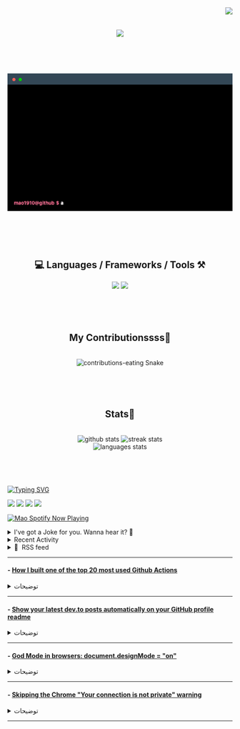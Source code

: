 <!-- VISITOR BADGE -->
<!-- https://github.com/hehuapei/visitor-badge -->

<img align="right" src="https://visitor-badge.laobi.icu/badge?page_id=mao1910.mao1910&left_color=%2379DAF9&right_color=%23FE6E96" />


<!-- TYPING SVG -->
<!-- https://github.com/DenverCoder1/readme-typing-svg -->

<h1 align="center">
    <img src="https://readme-typing-svg.herokuapp.com/?font=Righteous&size=35&center=true&vCenter=true&width=500&height=70&color=FE6E96&font=poppins&duration=5000&lines=Hi+There!+👋;+I'm+Mao!;" />
</h1>

<br/>

<!-- CODE/TERMINAL ABOUT ME -->
<h1 align="center">
<img src="./assets/terminal-5.gif" alt="Terminal" />
</h1>

<br/><br/><br/>


<!-- TECHNOLOGIES LOGOS -->
<!-- https://github.com/tandpfun/skill-icons -->

<h2 align="center">💻 Languages / Frameworks / Tools ⚒️</h2>
<div align="center">
    <img src="https://skillicons.dev/icons?i=javascript,typescript,angular,react,html,css,scss,bootstrap,cs,java,spring" />
    <img src="https://skillicons.dev/icons?i=flutter,firebase,supabase,mysql,git,github,gitlab,vscode,idea,maven,figma" />
</div>

<br/><br/><br/>


<!-- CONTRIBUTIONS SNAKE GAME -->
<!-- https://github.com/Platane/snk -->

<div align="center">
  <h2> My Contributionssss🐍 </h2>
  <br>
  <img alt="contributions-eating Snake" src="https://raw.githubusercontent.com/mao1910/mao1910/output/github-contribution-grid-snake.svg" />

  <!-- Four lines below suggested by Planate for Dark mode-->
  <picture>
  <source media="(prefers-color-scheme: dark)" srcset="github-snake-dark.svg" />
  <source media="(prefers-color-scheme: light)" srcset="github-snake.svg" />
  </picture>
  
  <br/><br/><br/>
</div>


<!-- GITHUB STATS -->
<!-- https://github.com/DenverCoder1/github-readme-streak-stats -->
<!-- https://github.com/anuraghazra/github-readme-stats -->

<!-- https://github-readme-stats-mao1910.vercel.app/ My own Vercel deployment-->

<h2 align="center"> Stats📝 </h2>
  <br>
<div align=center>
  <img width=429 src="https://github-readme-stats-mao1910.vercel.app/api?username=mao1910&count_private=true&show_icons=true&theme=dracula&rank_icon=github&hide=contribs&border_radius=10&border_color=79DAF9" alt="github stats"/>
  <img width=396 src="https://streak-stats.demolab.com/?user=mao1910&count_private=true&theme=dracula&currStreakNum=79DAF9&currStreakLabel=FE6E96&border_radius=10&border=79DAF9" alt="streak stats"/>
  <br/>
  <img src="https://github-readme-stats-mao1910.vercel.app/api/top-langs/?username=mao1910&layout=compact&theme=dracula&border_radius=10&size_weight=0.5&count_weight=0.5&border_color=79DAF9" alt="languages stats" />
</div>

<br/><br/><br/>


<!-- FOOTER -->
<!-- https://github.com/DenverCoder1/readme-typing-svg -->
<!-- https://readme-typing-svg.demolab.com/demo/ -->

<a href="https://git.io/typing-svg"><img src="https://readme-typing-svg.demolab.com?font=Poppins&pause=1000&color=FE6E96&width=535&lines=Thanks+for+dropping+by!;Feel+free+to+check+any+of+the+Socials+below+%F0%9F%91%87;Or+the+Joke+Of+The+Day+if+you're+down+for+a+giggle+%F0%9F%98%9D;Hope+to+see+you+again+%F0%9F%91%8A;Uh%3F+You're+still+here%3F;Well...+I'm+running+out+of+things+to+say...;Tell+you+what%2C+due+to+your+effort+and+perseverance%2C;I+shall+present+you+with+a+short+poem%3A;%22To+code%2C+or+not+to+code%2C+that+is+the+question%3A;Whether+'tis+nobler+in+the+IDE+to+debug;The+errors+and+issues+of+outrageous+software%2C;Or+to+take+up+the+keyboard+against+a+sea+of+bugs;And+by+coding%2C+end+them.%22;by+William+Shakespeare%2C+probably.+;Pretty+sure+that's+Hamlet's.;Alrighty%2C+this+has+been+fun.;But+I'll+restart+the+loop+now...+see+ya+soon!" alt="Typing SVG" /></a>


<!--  SOCIAL NETWORS -->
<!-- https://github.com/alexandresanlim/Badges4-README.md-Profile -->

  <div> 
    <a href="https://www.linkedin.com/" target="_blank"><img src="https://img.shields.io/badge/-LinkedIn-%230077B5?style=for-the-badge&logo=linkedin&logoColor=white" target="_blank"></a> <!-- ADD LINKEDIN PROFILE -->
    <a href = "https://www.google.com"><img src="https://img.shields.io/badge/Portfolio-4285F4?style=for-the-badge&logo=Google-chrome&logoColor=white" target="_blank"></a> <!-- ADD PORTFOLIO WEBSITE -->
    <a href="https://discord.gg" target="_blank"><img src="https://img.shields.io/badge/Discord-7289DA?style=for-the-badge&logo=discord&logoColor=white" target="_blank"></a> <!-- ADD DISCORD -->
    <a href = "mao1910dev@gmail.com"><img src="https://img.shields.io/badge/Gmail-D14836?style=for-the-badge&logo=gmail&logoColor=white" target="_blank"></a>
  </div>


<!-- SPOTIFY PLAYING-->
<!-- https://github.com/novatorem/novatorem -->

<!-- https://spotify-now-playing-novatorem-git-main-mao1910.vercel.app/ My own Vercel deployment-->

[<img width=438px src="https://spotify-now-playing-git-main-mao1910.vercel.app//api/spotify/?border_color=FE6E96" alt="Mao Spotify Now Playing" />](https://open.spotify.com/user/31542et242zglhf42ydrtqgvuvde)


<!-- JOKE OF THE DAY -->
<details>
<summary>I've got a Joke for you. Wanna hear it? 🙈</summary>

<br/>

 <tr>
 <td style="padding-top:4px"><img src = "https://readme-jokes-git-master-mao1910.vercel.app/api?&theme=dracula"></td>
 </tr>

</details>


<!-- ACTIVITY -->
<!-- https://github.com/jamesgeorge007/github-activity-readme -->
<!-- This SECTION is currently not working -->
<details>
<summary>Recent Activity</summary>

<br/>
<!-- START_SECTION:activity -->
<!--END_SECTION:activity-->

</details>


<!-- RSS FEED -->
<!-- https://github.com/gautamkrishnar/blog-post-workflow -->
<details>
<summary>📕 &nbsp;RSS feed</summary>

<br/>
<table>
<tr><th>
<!-- BLOG-POST-LIST:START -->
 #### - [How to prevent GitHub from suspending your cronjob based triggers](https://dev.to/gautamkrishnar/how-to-prevent-github-from-suspending-your-cronjob-based-triggers-knf) 
 <details><summary>توضیحات</summary> <p>I created a GitHub action to prevent GitHub from suspending your cronjob based action triggers due to repository inactivity.</p>
</th></tr>


<div class="ltag-github-readme-tag">
  <div class="readme-overview">
    <h2>
      <img src="https://res.cloudinary.com/practicaldev/image/fetch/s--i3JOwpme--/c_limit%2Cf_auto%2Cfl_progressive%2Cq_auto%2Cw_880/https://dev.to/assets/github-logo-ba8488d21cd8ee1fee097b8410db9deaa41d0ca30b004c0c63de0a479114156f.svg" alt="GitHub logo">
      <a href="https://github.com/gautamkrishnar">
        gautamkrishnar
      </a> / <a href="https://github.com/gautamkrishnar/keepalive-workflow">
        keepalive-workflow
      </a>
    </h2>
    <h3>
      GitHub action to prevent GitHub from suspending your cronjob based triggers due to repository inactivity 
    </h3>
  </div>
  <div class="ltag-github-body">
    
<div id="readme" class="md">
<h1>
Keepalive Workflow <a href="https://badge.fury.io/js/keepalive-workflow" rel="nofollow"><img src="https://camo.githubusercontent.com/b71fbd11224165aeb465b106192fb67879afd7f45cc5a6f41a93b40b0a3a0748/68747470733a2f2f62616467652e667572792e696f2f6a732f6b656570616c6976652d776f726b666c6f772e737667" alt="npm version"></a>
</h1>
<p>GitHub action to prevent GitHub from suspending your cronjob based triggers due to repository inactivity</p>
<h3>
Why</h3>
<p>GitHub will suspend the scheduled trigger for GitHub action workflows if there is no commit in the repository for the past 60 days. The cron based triggers won't run unless a new commit is made. It shows the message "This scheduled workflow is disabled because there hasn't been activity in this repository for at least 60 days" under the cronjob triggered action.</p>
<p><a rel="noopener noreferrer" href="https://user-images.githubusercontent.com/8397274/105174930-4303e100-5b49-11eb-90ed-95a55697582f.png"><img src="https://res.cloudinary.com/practicaldev/image/fetch/s--uHgBz7TA--/c_limit%2Cf_auto%2Cfl_progressive%2Cq_auto%2Cw_880/https://user-images.githubusercontent.com/8397274/105174930-4303e100-5b49-11eb-90ed-95a55697582f.png" alt="preview"></a></p>
<h3>
What</h3>
<p>This workflow will automatically create a dummy commit in your repo if the last commit in your repo is 50 days (default) ago
This will keep the cronjob trigger active so that it will run indefinitely without getting suspended by GitHub for inactivity.</p>
<h2>
How to use</h2>
<p>There are two ways you can consume this library in your GitHub actions</p>
<h3>
Via GitHub Actions (For GitHub Actions users)</h3>
<p>You can just…</p>
</div>
  </div>
  <div class="gh-btn-container"><a class="gh-btn" href="https://github.com/gautamkrishnar/keepalive-workflow">View on GitHub</a></div>
</div>


<h3>
  
  
  Why
</h3>

<p>GitHub will suspend the scheduled trigger for GitHub action workflows if there is no commit in the repository for the past 60 days. The cron based triggers won't run unless a new commit is made. It shows the message "This scheduled workflow is disabled because there hasn't been activity in this repository for at least 60 days" under the cronjob triggered action.</p>

<p><a href="https://res.cloudinary.com/practicaldev/image/fetch/s--uHgBz7TA--/c_limit%2Cf_auto%2Cfl_progressive%2Cq_auto%2Cw_880/https://user-images.githubusercontent.com/8397274/105174930-4303e100-5b49-11eb-90ed-95a55697582f.png" class="article-body-image-wrapper"><img src="https://res.cloudinary.com/practicaldev/image/fetch/s--uHgBz7TA--/c_limit%2Cf_auto%2Cfl_progressive%2Cq_auto%2Cw_880/https://user-images.githubusercontent.com/8397274/105174930-4303e100-5b49-11eb-90ed-95a55697582f.png" alt="preview"></a></p>

<h3>
  
  
  What
</h3>

<p>This workflow will automatically create a dummy commit in your repo if the last commit in your repo is 50 days (default) ago.<br>
This will keep the cronjob trigger active so that it will run indefinitely without getting suspended by GitHub for inactivity.</p>
<h2>
  
  
  How to use
</h2>

<p>There are two ways you can consume this library in your GitHub actions</p>
<h3>
  
  
  Via GitHub Actions (For GitHub Actions users)
</h3>

<p>You can just include the library as a step after one of your favorite GitHub actions. Your workflow file should have the checkout action defined in one of your steps since this library needs git CLI to work.<br>
</p>

<div class="highlight js-code-highlight">
<pre class="highlight yaml"><code><span class="na">name</span><span class="pi">:</span> <span class="s">Github Action with a cronjob trigger</span>
<span class="na">on</span><span class="pi">:</span>
  <span class="na">schedule</span><span class="pi">:</span>
    <span class="pi">-</span> <span class="na">cron</span><span class="pi">:</span> <span class="s2">"</span><span class="s">0</span><span class="nv"> </span><span class="s">0</span><span class="nv"> </span><span class="s">*</span><span class="nv"> </span><span class="s">*</span><span class="nv"> </span><span class="s">*"</span>

<span class="na">jobs</span><span class="pi">:</span>
  <span class="na">cronjob-based-github-action</span><span class="pi">:</span>
    <span class="na">name</span><span class="pi">:</span> <span class="s">Cronjob based github action</span>
    <span class="na">runs-on</span><span class="pi">:</span> <span class="s">ubuntu-latest</span>
    <span class="na">steps</span><span class="pi">:</span>
      <span class="pi">-</span> <span class="na">uses</span><span class="pi">:</span> <span class="s">actions/checkout@v2</span>
      <span class="pi">-</span> <span class="c1"># step1</span>
      <span class="pi">-</span> <span class="c1"># step 2</span>
      <span class="pi">-</span> <span class="c1"># step n, use it as the last step</span>
      <span class="pi">-</span> <span class="na">uses</span><span class="pi">:</span> <span class="s">gautamkrishnar/keepalive-workflow@master</span> <span class="c1"># using the workflow with default settings</span>
</code></pre>

</div>



<p>Let's take an example of <a href="https://github.com/athul/waka-readme">Waka Readme</a></p>
<div class="highlight js-code-highlight">
<pre class="highlight yaml"><code><span class="na">name</span><span class="pi">:</span> <span class="s">My awesome readme</span>
<span class="na">on</span><span class="pi">:</span>
  <span class="na">workflow_dispatch</span><span class="pi">:</span>
  <span class="na">schedule</span><span class="pi">:</span>
    <span class="c1"># Runs at 12 am UTC</span>
    <span class="pi">-</span> <span class="na">cron</span><span class="pi">:</span> <span class="s2">"</span><span class="s">0</span><span class="nv"> </span><span class="s">0</span><span class="nv"> </span><span class="s">*</span><span class="nv"> </span><span class="s">*</span><span class="nv"> </span><span class="s">*"</span>

<span class="na">jobs</span><span class="pi">:</span>
  <span class="na">update-readme</span><span class="pi">:</span>
    <span class="na">name</span><span class="pi">:</span> <span class="s">Update this repo's README</span>
    <span class="na">runs-on</span><span class="pi">:</span> <span class="s">ubuntu-latest</span>
    <span class="na">steps</span><span class="pi">:</span>
      <span class="pi">-</span> <span class="na">uses</span><span class="pi">:</span> <span class="s">actions/checkout@v2</span>
      <span class="pi">-</span> <span class="na">uses</span><span class="pi">:</span> <span class="s">athul/waka-readme@master</span>
        <span class="na">with</span><span class="pi">:</span>
          <span class="na">WAKATIME_API_KEY</span><span class="pi">:</span> <span class="s">${{ secrets.WAKATIME_API_KEY }}</span>
      <span class="pi">-</span> <span class="na">uses</span><span class="pi">:</span> <span class="s">gautamkrishnar/keepalive-workflow@master</span> <span class="c1"># using the workflow with default settings</span>
</code></pre>

</div>
<h3>
  
  
  Via JavaScript library (For GitHub Actions developers)
</h3>

<p>For developers making awesome GitHub actions, you can consume the library in your javascript-based GitHub action by installing it from <a href="https://www.npmjs.com/package/keepalive-workflow">NPM</a>. Make sure that your GitHub action uses checkout action since this library needs it as a dependency.<br>
You can also ask your users to include it as an additional step as mentioned in the first part.</p>
<h4>
  
  
  Install the package
</h4>

<p>Install via NPM:<br>
</p>

<div class="highlight js-code-highlight">
<pre class="highlight shell"><code>npm i keepalive-workflow
</code></pre>

</div>



<p>Install via Yarn:<br>
</p>

<div class="highlight js-code-highlight">
<pre class="highlight shell"><code>yarn add keepalive-workflow
</code></pre>

</div>



<h4>
  
  
  Use it in your own GitHub action source code
</h4>



<div class="highlight js-code-highlight">
<pre class="highlight javascript"><code><span class="kd">const</span> <span class="nx">core</span> <span class="o">=</span> <span class="nx">require</span><span class="p">(</span><span class="dl">'</span><span class="s1">@actions/core</span><span class="dl">'</span><span class="p">);</span>
<span class="kd">const</span> <span class="p">{</span> <span class="nx">KeepAliveWorkflow</span> <span class="p">}</span> <span class="o">=</span> <span class="nx">require</span><span class="p">(</span><span class="dl">'</span><span class="s1">keepalive-workflow</span><span class="dl">'</span><span class="p">);</span>

<span class="c1">// Using the lib</span>
<span class="nx">KeepAliveWorkflow</span><span class="p">(</span><span class="nx">githubToken</span><span class="p">,</span> <span class="nx">committerUsername</span><span class="p">,</span> <span class="nx">committerEmail</span><span class="p">,</span> <span class="nx">commitMessage</span><span class="p">,</span> <span class="nx">timeElapsed</span><span class="p">)</span>
  <span class="p">.</span><span class="nx">then</span><span class="p">((</span><span class="nx">message</span><span class="p">)</span> <span class="o">=&gt;</span> <span class="p">{</span>
    <span class="nx">core</span><span class="p">.</span><span class="nx">info</span><span class="p">(</span><span class="nx">message</span><span class="p">);</span>
    <span class="nx">process</span><span class="p">.</span><span class="nx">exit</span><span class="p">(</span><span class="mi">0</span><span class="p">);</span>
  <span class="p">})</span>
  <span class="p">.</span><span class="k">catch</span><span class="p">((</span><span class="nx">error</span><span class="p">)</span> <span class="o">=&gt;</span> <span class="p">{</span>
    <span class="nx">core</span><span class="p">.</span><span class="nx">error</span><span class="p">(</span><span class="nx">error</span><span class="p">);</span>
    <span class="nx">process</span><span class="p">.</span><span class="nx">exit</span><span class="p">(</span><span class="mi">1</span><span class="p">);</span>
  <span class="p">});</span>
</code></pre>

</div>



<h2>
  
  
  Options
</h2>

<h3>
  
  
  For GitHub Action
</h3>

<p>If you use the workflow as mentioned via GitHub actions following are the options available to you to customize its behavior.</p>

<div class="table-wrapper-paragraph"><table>
<thead>
<tr>
<th>Option</th>
<th>Default Value</th>
<th>Description</th>
<th>Required</th>
</tr>
</thead>
<tbody>
<tr>
<td><code>gh_token</code></td>
<td>your default GitHub token with repo scope</td>
<td>GitHub access token with Repo scope</td>
<td>No</td>
</tr>
<tr>
<td><code>commit_message</code></td>
<td><code>Automated commit by Keepalive Workflow to keep the repository active</code></td>
<td>Commit message used while committing to the repo</td>
<td>No</td>
</tr>
<tr>
<td><code>committer_username</code></td>
<td><code>gkr-bot</code></td>
<td>Username used while committing to the repo</td>
<td>No</td>
</tr>
<tr>
<td><code>committer_username</code></td>
<td><code>gkr@tuta.io</code></td>
<td>Email id used while committing to the repo</td>
<td>No</td>
</tr>
<tr>
<td><code>time_elapsed</code></td>
<td><code>50</code></td>
<td>Time elapsed from the previous commit to trigger a new automated commit (in days)</td>
<td>No</td>
</tr>
</tbody>
</table></div>

<h3>
  
  
  For Javascript Library
</h3>

<p>If you are using the JS Library version of the project, please consult the function's DocString in <a href="https://github.com/gautamkrishnar/keepalive-workflow/blob/master/library.js">library.js</a> to see the list of available parameters.</p>

<h2>
  
  
  Liked it?
</h2>

<p>Hope you liked this project, don't forget to give it a <a href="https://github.com/gautamkrishnar/keepalive-workflow">star</a> ⭐.</p>

 </details> 
 <hr /> 

 #### - [How I built one of the top 20 most used Github Actions](https://www.gautamkrishnar.com/how-i-built-one-of-the-top-20-most-used-github-actions/) 
 <details><summary>توضیحات</summary> <p>The post <a rel="nofollow" href="https://www.gautamkrishnar.com/how-i-built-one-of-the-top-20-most-used-github-actions/">How I built one of the top 20 most used Github Actions</a> appeared first on <a rel="nofollow" href="https://www.gautamkrishnar.com">Gautam Krishna R</a>.</p>
 </details> 
 <hr /> 

 #### - [Show your latest dev.to posts automatically on your GitHub profile readme](https://dev.to/gautamkrishnar/show-your-latest-dev-to-posts-automatically-in-your-github-profile-readme-3nk8) 
 <details><summary>توضیحات</summary> <p>I just created a GitHub Action that lets you add links to your latest blog posts from Dev.to and other sources to your Github Profile readme automatically. </p>

<p>Check it out if you want a readme like this:<br>
<a href="https://res.cloudinary.com/practicaldev/image/fetch/s--dsiYDLIL--/c_limit%2Cf_auto%2Cfl_progressive%2Cq_auto%2Cw_880/https://dev-to-uploads.s3.amazonaws.com/i/bcxkje1qtjkz7fqiirvs.png" class="article-body-image-wrapper"><img src="https://res.cloudinary.com/practicaldev/image/fetch/s--dsiYDLIL--/c_limit%2Cf_auto%2Cfl_progressive%2Cq_auto%2Cw_880/https://dev-to-uploads.s3.amazonaws.com/i/bcxkje1qtjkz7fqiirvs.png" alt="Preview" width="880" height="470"></a></p>

<p>Project on GitHub: <a href="https://github.com/gautamkrishnar/blog-post-workflow">https://github.com/gautamkrishnar/blog-post-workflow</a><br>
Example readme: <a href="https://github.com/gautamkrishnar">https://github.com/gautamkrishnar</a></p>
<h4>
  
  
  Demo video
</h4>

<p><iframe width="710" height="399" src="https://www.youtube.com/embed/ECuqb5Tv9qI">
</iframe>
</p>

<h3>
  
  
  How to use
</h3>

<ul>
<li>Star <a href="https://github.com/gautamkrishnar/blog-post-workflow">this</a> repo 😉 </li>
<li>Go to your repository</li>
<li>Add the following section to your <strong>README.md</strong> file, you can give whatever title you want. Just make sure that you use <code>&lt;!-- BLOG-POST-LIST:START --&gt;&lt;!-- BLOG-POST-LIST:END --&gt;</code> in your readme. The workflow will replace this comment with the actual blog post list:
</li>
</ul>

<div class="highlight js-code-highlight">
<pre class="highlight markdown"><code><span class="gh"># Blog posts</span>
<span class="c">&lt;!-- BLOG-POST-LIST:START --&gt;</span>
<span class="c">&lt;!-- BLOG-POST-LIST:END --&gt;</span>
</code></pre>

</div>



<ul>
<li>Create a folder named <code>.github</code> and create a <code>workflows</code> folder inside it if it doesn't exist.</li>
<li>Create a new file named <code>blog-post-workflow.yml</code> with the following contents inside the workflows folder:
</li>
</ul>

<div class="highlight js-code-highlight">
<pre class="highlight yaml"><code><span class="na">name</span><span class="pi">:</span> <span class="s">Latest blog post workflow</span>
<span class="na">on</span><span class="pi">:</span>
  <span class="na">schedule</span><span class="pi">:</span> <span class="c1"># Run workflow automatically</span>
    <span class="pi">-</span> <span class="na">cron</span><span class="pi">:</span> <span class="s1">'</span><span class="s">0</span><span class="nv"> </span><span class="s">*</span><span class="nv"> </span><span class="s">*</span><span class="nv"> </span><span class="s">*</span><span class="nv"> </span><span class="s">*'</span> <span class="c1"># Runs every hour, on the hour</span>
  <span class="na">workflow_dispatch</span><span class="pi">:</span> <span class="c1"># Run workflow manually (without waiting for the cron to be called), through the Github Actions Workflow page directly</span>
<span class="na">permissions</span><span class="pi">:</span>
  <span class="na">contents</span><span class="pi">:</span> <span class="s">write</span> <span class="c1"># To write the generated contents to the readme</span>

<span class="na">jobs</span><span class="pi">:</span>
  <span class="na">update-readme-with-blog</span><span class="pi">:</span>
    <span class="na">name</span><span class="pi">:</span> <span class="s">Update this repo's README with latest blog posts</span>
    <span class="na">runs-on</span><span class="pi">:</span> <span class="s">ubuntu-latest</span>
    <span class="na">steps</span><span class="pi">:</span>
      <span class="pi">-</span> <span class="na">uses</span><span class="pi">:</span> <span class="s">actions/checkout@v2</span>
      <span class="pi">-</span> <span class="na">uses</span><span class="pi">:</span> <span class="s">gautamkrishnar/blog-post-workflow@master</span>
        <span class="na">with</span><span class="pi">:</span>
          <span class="na">feed_list</span><span class="pi">:</span> <span class="s2">"</span><span class="s">https://dev.to/feed/gautamkrishnar,https://www.gautamkrishnar.com/feed/"</span>
</code></pre>

</div>



<ul>
<li>Replace the above url list with your own rss feed urls. See popular-sources for a list of common RSS feed urls.</li>
<li>Commit and wait for it to run automatically or you can also trigger it manually to see the result instantly. To trigger the workflow manually, please follow the steps in the <a href="https://www.youtube.com/watch?v=ECuqb5Tv9qI&amp;t=272s">video</a>.</li>
</ul>

<h3>
  
  
  Options
</h3>

<p>This workflow has additional options that you can use to customize it for your use case. The following are the list of options available:</p>

<div class="table-wrapper-paragraph"><table>
<thead>
<tr>
<th>Option</th>
<th>Default Value</th>
<th>Description</th>
<th>Required</th>
</tr>
</thead>
<tbody>
<tr>
<td><code>feed_list</code></td>
<td><code>""</code></td>
<td>Comma-separated list of RSS feed urls, eg: <code>https://example1.com,https://example2.com</code>
</td>
<td>Yes</td>
</tr>
<tr>
<td><code>max_post_count</code></td>
<td><code>5</code></td>
<td>Maximum number of posts you want to show on your readme, all feeds combined</td>
<td>No</td>
</tr>
<tr>
<td><code>readme_path</code></td>
<td><code>./README.md</code></td>
<td>Path of the readme file you want to update</td>
<td>No</td>
</tr>
<tr>
<td><code>gh_token</code></td>
<td>your GitHub token with repo scope</td>
<td>Use this to configure the token of the user that commits the workflow result to GitHub</td>
<td>No</td>
</tr>
<tr>
<td><code>comment_tag_name</code></td>
<td><code>BLOG-POST-LIST</code></td>
<td>Allows you to override the default comment tag name (<code>&lt;!-- BLOG-POST-LIST:START --&gt;&lt;!-- BLOG-POST-LIST:END --&gt;</code>), if you want to show multiple instances of the action on the same repo, see advanced usage for more info</td>
<td>No</td>
</tr>
<tr>
<td><code>disable_sort</code></td>
<td><code>false</code></td>
<td>Disables the sorting of the list based on publish date</td>
<td>No</td>
</tr>
<tr>
<td><code>template</code></td>
<td><code>default</code></td>
<td>Allows you to change the structure of the posts list by using different variables. By default this workflow uses markdown list format to render the posts, you can override this behavior using this option. Eg: <code>[$title]($url)</code> will give you a space-separated list of posts.<br><br><strong>Supported variables</strong> <ul>
<li>
<code>$title</code>: Title of the post</li>
<li>
<code>$url</code>: URL of the post</li>
<li>
<code>$description</code>: Description of the post</li>
<li>
<code>
</code>: Inserts a newline</li>
<li>
<code>Jul 21, 2020</code>: Inserts the post date based on the <code>date_format</code> specified</li>
<li>
<code>$randomEmoji</code>: Allow you to use random emojis in the post, pass emojis as the parameter to chose one of it randomly in each post item. Eg: <code>$randomEmoji(💯,🔥,💫,🚀,🌮)</code>. See the <a href="https://github.com/gautamkrishnar/blog-post-workflow/issues/29#issuecomment-699622596">issue comment</a> for more details</li>
<li>
<code>$emojiKey</code>: You can use this argument to show emojis on each of your post item sequentially in the order you specify. Example: <code>$emojiKey(💯,🔥,💫)</code>. See the <a href="https://github.com/gautamkrishnar/blog-post-workflow/issues/29#issuecomment-699622596">issue comment</a> for more details</li>
</ul>
</td>
<td>No</td>
</tr>
<tr>
<td><code>date_format</code></td>
<td><code>UTC:ddd mmm dd yyyy h:MM TT</code></td>
<td>Allows you to change the format of the date or time displayed when using the Jul 21, 2020 in the template option. This uses NPM dateformat library, please read the library <a href="https://www.npmjs.com/package/dateformat#named-formats">documentation</a> for the supported formats</td>
<td>No</td>
</tr>
<tr>
<td><code>user_agent</code></td>
<td><code>rss-parser</code></td>
<td>Allows you to customize the user agent used by the RSS feed crawler</td>
<td>No</td>
</tr>
<tr>
<td><code>accept_header</code></td>
<td><code>application/rss+xml</code></td>
<td>Allows you to customize the accept header of the http requests</td>
<td>No</td>
</tr>
<tr>
<td><code>tag_post_pre_newline</code></td>
<td>
<code>true</code> if you are not using <strong>template</strong> option</td>
<td>Allows you to insert a newline before the closing tag and after the opening tag when using the template option if needed, for better formatting</td>
<td>No</td>
</tr>
<tr>
<td><code>filter_comments</code></td>
<td><code>medium,stackoverflow/Comment by $author/,stackexchange/Comment by $author/</code></td>
<td>Comma separated list of platforms you want to enable the comment filter.<br><br><strong>Available filters</strong><ul>
<li>
<code>medium</code>: Allows you to filter out the Medium comments. Known issue: <a href="https://github.com/gautamkrishnar/blog-post-workflow/issues/37">#37</a>
</li>
<li>
<code>stackoverflow/Comment by $author/</code>: Allows you to filter out the StackOverflow comments. Argument to this filter is optional, it defaults to 'Comment by $author'. If you use any language other than English on StackOverflow, you can use this argument to customize it. See <a href="https://github.com/gautamkrishnar/blog-post-workflow/issues/16">#16</a> for more info.</li>
<li>
<code>stackexchange/Comment by $author/</code>: Allows you to filter out the StackExchange comments. Argument to this filter follows the same format as <code>stackoverflow</code> filter's argument.</li>
</ul>
</td>
<td>No</td>
</tr>
<tr>
<td><code>custom_tags</code></td>
<td><code>""</code></td>
<td>Allows you to use the custom tags from your feed items in your template. Format: <code>variableName/tagName/,variableName/tagName/</code>. Please see the <a href="https://github.com/gautamkrishnar/blog-post-workflow/issues/28#issuecomment-696024087">issue comment</a> for more details</td>
<td>No</td>
</tr>
<tr>
<td><code>title_max_length</code></td>
<td><code>""</code></td>
<td>Allows you to trim the title in the posts list, excess text will be appended with an ellipsis <code>...</code>
</td>
<td>No</td>
</tr>
<tr>
<td><code>description_max_length</code></td>
<td><code>""</code></td>
<td>Allows you to trim the description in the posts list, excess text will be appended with an ellipsis <code>...</code>
</td>
<td>No</td>
</tr>
<tr>
<td><code>item_exec</code></td>
<td><code>""</code></td>
<td>Allows you to execute custom JavaScript code on each post item fetched from the xml to do advanced text manipulation. Please see the <a href="https://github.com/gautamkrishnar/blog-post-workflow/issues/34#issuecomment-706582788">issue comment</a> as an example</td>
<td>No</td>
</tr>
<tr>
<td><code>commit_message</code></td>
<td><code>Updated with the latest blog posts</code></td>
<td>Allows you to customize the commit message</td>
<td>No</td>
</tr>
<tr>
<td><code>committer_username</code></td>
<td><code>blog-post-bot</code></td>
<td>Allows you to customize the committer username</td>
<td>No</td>
</tr>
<tr>
<td><code>committer_email</code></td>
<td><code>blog-post-bot@example.com</code></td>
<td>Allows you to customize the committer email</td>
<td>No</td>
</tr>
<tr>
<td><code>output_only</code></td>
<td><code>false</code></td>
<td>Sets the generated array as <code>results</code> <a href="https://docs.github.com/en/free-pro-team@latest/actions/reference/workflow-syntax-for-github-actions#jobsjob_idoutputs">output variable</a> so that it can be consumed in other actions and parsed via utilities like <a href="https://stedolan.github.io/jq/">jq</a>. This will also prevent committing to readme. See <a href="https://github.com/gautamkrishnar/blog-post-workflow/issues/51#issuecomment-758570235">#51</a> for more details about the output format and how to use it.</td>
<td>No</td>
</tr>
<tr>
<td><code>enable_keepalive</code></td>
<td><code>true</code></td>
<td>Workflow will automatically do a dummy commit to keep the repository active if there is no commit activity for the last 50 days. GitHub will stop running all cron based triggers if the repository is not active for more than 60 days. This flag allows you to disable this feature. See <a href="https://git.io/Jtm4V">#53</a> for more details.</td>
<td>No</td>
</tr>
<tr>
<td><code>retry_count</code></td>
<td><code>0</code></td>
<td>Maximum number of times to retry the fetch operation if it fails, See <a href="https://github.com/gautamkrishnar/blog-post-workflow/issues/66">#66</a> for more details.</td>
<td>No</td>
</tr>
<tr>
<td><code>retry_wait_time</code></td>
<td><code>1</code></td>
<td>Time to wait before each retry operation in seconds.</td>
<td>No</td>
</tr>
</tbody>
</table></div>

<h3>
  
  
  Advanced usage examples
</h3>

<h4>
  
  
  StackOverflow example
</h4>

<p>The following configuration allows you to show your latest StackOverflow activity along with your latest blog posts in the Github profile or project readme:</p>

<ul>
<li>Follow the steps mentioned in the how to use section</li>
<li>Add the following section to your <strong>README.md</strong> file, you can give whatever title you want. Just make sure that you use <code>&lt;!-- STACKOVERFLOW:START --&gt;&lt;!-- STACKOVERFLOW:END --&gt;</code> in your readme. The workflow will replace this comment with the actual StackOverflow activity:
</li>
</ul>

<div class="highlight js-code-highlight">
<pre class="highlight markdown"><code><span class="gh"># StackOverflow Activity</span>
<span class="c">&lt;!-- STACKOVERFLOW:START --&gt;</span>
<span class="c">&lt;!-- STACKOVERFLOW:END --&gt;</span>
</code></pre>

</div>



<ul>
<li>Create <code>stack-overflow-workflow.yml</code> in your <code>workflows</code> folder with the following contents, replace <strong>4214976</strong> with your StackOverflow <a href="https://meta.stackexchange.com/questions/98771/what-is-my-user-id/111130#111130">user id</a>:
</li>
</ul>

<div class="highlight js-code-highlight">
<pre class="highlight yaml"><code><span class="na">name</span><span class="pi">:</span> <span class="s">Latest stack overflow activity</span>
<span class="na">on</span><span class="pi">:</span>
  <span class="na">schedule</span><span class="pi">:</span>
    <span class="c1"># Runs every 5 minutes</span>
    <span class="pi">-</span> <span class="na">cron</span><span class="pi">:</span> <span class="s1">'</span><span class="s">*/5</span><span class="nv"> </span><span class="s">*</span><span class="nv"> </span><span class="s">*</span><span class="nv"> </span><span class="s">*</span><span class="nv"> </span><span class="s">*'</span>
  <span class="na">workflow_dispatch</span><span class="pi">:</span>
<span class="na">jobs</span><span class="pi">:</span>
  <span class="na">update-readme-with-stack-overflow</span><span class="pi">:</span>
    <span class="na">name</span><span class="pi">:</span> <span class="s">Update this repo's README with latest activity from StackOverflow</span>
    <span class="na">runs-on</span><span class="pi">:</span> <span class="s">ubuntu-latest</span>
    <span class="na">steps</span><span class="pi">:</span>
      <span class="pi">-</span> <span class="na">uses</span><span class="pi">:</span> <span class="s">actions/checkout@v2</span>
      <span class="pi">-</span> <span class="na">uses</span><span class="pi">:</span> <span class="s">gautamkrishnar/blog-post-workflow@master</span>
        <span class="na">with</span><span class="pi">:</span>
          <span class="na">comment_tag_name</span><span class="pi">:</span> <span class="s2">"</span><span class="s">STACKOVERFLOW"</span>
          <span class="na">commit_message</span><span class="pi">:</span> <span class="s2">"</span><span class="s">Updated</span><span class="nv"> </span><span class="s">readme</span><span class="nv"> </span><span class="s">with</span><span class="nv"> </span><span class="s">the</span><span class="nv"> </span><span class="s">latest</span><span class="nv"> </span><span class="s">stackOverflow</span><span class="nv"> </span><span class="s">data"</span>
          <span class="na">feed_list</span><span class="pi">:</span> <span class="s2">"</span><span class="s">https://stackoverflow.com/feeds/user/4214976"</span>
</code></pre>

</div>



<p>See the result!</p>

<p><a href="https://res.cloudinary.com/practicaldev/image/fetch/s--n5tG6uXy--/c_limit%2Cf_auto%2Cfl_progressive%2Cq_auto%2Cw_880/https://user-images.githubusercontent.com/8397274/88197889-b727ff80-cc60-11ea-8e4a-b1fbd8dd9d06.png" class="article-body-image-wrapper"><img src="https://res.cloudinary.com/practicaldev/image/fetch/s--n5tG6uXy--/c_limit%2Cf_auto%2Cfl_progressive%2Cq_auto%2Cw_880/https://user-images.githubusercontent.com/8397274/88197889-b727ff80-cc60-11ea-8e4a-b1fbd8dd9d06.png" alt="advanced" width="880" height="438"></a></p>

<h3>
  
  
  Popular Sources
</h3>

<p>Following are the list of some popular blogging platforms and their RSS feed urls:</p>

<div class="table-wrapper-paragraph"><table>
<thead>
<tr>
<th>Name</th>
<th>Feed URL</th>
<th>Comments</th>
<th>Example</th>
</tr>
</thead>
<tbody>
<tr>
<td><a href="https://dev.to/">Dev.to</a></td>
<td><code>https://dev.to/feed/username</code></td>
<td>Replace username with your own username</td>
<td><a href="https://dev.to/feed/gautamkrishnar">https://dev.to/feed/gautamkrishnar</a></td>
</tr>
<tr>
<td><a href="https://wordpress.org/">Wordpress</a></td>
<td><code>https://www.example.com/feed/</code></td>
<td>Replace with your own blog url</td>
<td><a href="https://www.gautamkrishnar.com/feed/">https://www.gautamkrishnar.com/feed/</a></td>
</tr>
<tr>
<td><a href="https://medium.com/">Medium</a></td>
<td><code>https://medium.com/feed/@username</code></td>
<td>Replace @username with your Medium username</td>
<td><a href="https://medium.com/feed/@khaosdoctor">https://medium.com/feed/@khaosdoctor</a></td>
</tr>
<tr>
<td><a href="https://medium.com/">Medium (Sub Domain)</a></td>
<td><code>https://username.medium.com/feed</code></td>
<td>Replace username with your Medium username</td>
<td><a href="https://timsneath.medium.com/feed">https://timsneath.medium.com/feed</a></td>
</tr>
<tr>
<td><a href="https://stackoverflow.com/">Stackoverflow</a></td>
<td><code>https://stackoverflow.com/feeds/user/userid</code></td>
<td>Replace with your StackOverflow <a href="https://meta.stackexchange.com/questions/98771/what-is-my-user-id/111130#111130">UserId</a>
</td>
<td><a href="https://stackoverflow.com/feeds/user/5283532">https://stackoverflow.com/feeds/user/5283532</a></td>
</tr>
<tr>
<td><a href="https://stackexchange.com/">StackExchange</a></td>
<td><code>https://subdomain.stackexchange.com/feeds/user/userid</code></td>
<td>Replace with your StackExchange <a href="https://meta.stackexchange.com/questions/98771/what-is-my-user-id/111130#111130">UserId</a> and sub-domain</td>
<td><a href="https://devops.stackexchange.com/feeds/user/15">https://devops.stackexchange.com/feeds/user/15</a></td>
</tr>
<tr>
<td><a href="https://ghost.org/">Ghost</a></td>
<td><code>https://www.example.com/rss/</code></td>
<td>Replace with your own blog url</td>
<td><a href="https://blog.codinghorror.com/rss/">https://blog.codinghorror.com/rss/</a></td>
</tr>
<tr>
<td><a href="https://www.drupal.org/">Drupal</a></td>
<td><code>https://www.example.com/rss.xml</code></td>
<td>Replace with your own blog url</td>
<td><a href="https://www.arsenal.com/rss.xml">https://www.arsenal.com/rss.xml</a></td>
</tr>
<tr>
<td><a href="https://www.youtube.com">Youtube Playlists</a></td>
<td><code>https://www.youtube.com/feeds/videos.xml?playlist_id=playlistId</code></td>
<td>Replace <code>playlistId</code> with your own Youtube playlist id</td>
<td><a href="https://www.youtube.com/feeds/videos.xml?playlist_id=PLJNqgDLpd5E69Kc664st4j7727sbzyx0X">https://www.youtube.com/feeds/videos.xml?playlist_id=PLJNqgDLpd5E69Kc664st4j7727sbzyx0X</a></td>
</tr>
<tr>
<td><a href="https://www.youtube.com">Youtube Channel Video list</a></td>
<td><code>https://www.youtube.com/feeds/videos.xml?channel_id=channelId</code></td>
<td>Replace <code>channelId</code> with your own Youtube channel id</td>
<td><a href="https://www.youtube.com/feeds/videos.xml?channel_id=UCDCHcqyeQgJ-jVSd6VJkbCw">https://www.youtube.com/feeds/videos.xml?channel_id=UCDCHcqyeQgJ-jVSd6VJkbCw</a></td>
</tr>
<tr>
<td><a href="https://anchor.fm/">Anchor.fm Podcasts</a></td>
<td><code>https://anchor.fm/s/podcastId/podcast/rss</code></td>
<td>You can get the rss feed url of a podcast by following <a href="https://help.anchor.fm/hc/en-us/articles/360027712351-Locating-your-Anchor-RSS-feed">these</a> instructions</td>
<td><a href="https://anchor.fm/s/1e784a38/podcast/rss">https://anchor.fm/s/1e784a38/podcast/rss</a></td>
</tr>
<tr>
<td><a href="https://hashnode.com/">Hashnode</a></td>
<td><code>https://@username.hashnode.dev/rss.xml</code></td>
<td>Replace @username with your Hashnode username</td>
<td><a href="https://polilluminato.hashnode.dev/rss.xml">https://polilluminato.hashnode.dev/rss.xml</a></td>
</tr>
<tr>
<td><a href="https://podcasts.google.com/">Google Podcasts</a></td>
<td><code>https://podcasts.google.com/feed/channelId</code></td>
<td>Replace <code>channelId</code> with your Google podcast channel Id</td>
<td><a href="https://podcasts.google.com/feed/aHR0cHM6Ly9mZWVkcy5zb3VuZGNsb3VkLmNvbS91c2Vycy9zb3VuZGNsb3VkOnVzZXJzOjYyOTIxMTkwL3NvdW5kcy5yc3M=">https://podcasts.google.com/feed/aHR0cHM6Ly9mZWVkcy5zb3VuZGNsb3VkLmNvbS91c2Vycy9zb3VuZGNsb3VkOnVzZXJzOjYyOTIxMTkwL3NvdW5kcy5yc3M=</a></td>
</tr>
<tr>
<td><a href="https://www.reddit.com/">Reddit</a></td>
<td><code>http://www.reddit.com/r/topic/.rss</code></td>
<td>You can create an RSS feed by adding '.rss' to the end of an existing Reddit URL. Replace <code>topic</code> with SubReddit topic that interest you or localized to you.</td>
<td><a href="http://www.reddit.com/r/news/.rss">http://www.reddit.com/r/news/.rss</a></td>
</tr>
<tr>
<td><a href="https://analyticsindiamag.com/">Analytics India Magazine</a></td>
<td><code>https://analyticsindiamag.com/author/author_name/feed/</code></td>
<td>Replace <code>author_name</code> with your name</td>
<td><a href="https://analyticsindiamag.com/author/kaustubhgupta1828gmail-com/feed/">https://analyticsindiamag.com/author/kaustubhgupta1828gmail-com/feed/</a></td>
</tr>
<tr>
<td><a href="https://feedburner.com/">Feedburner</a></td>
<td><code>https://feeds.feedburner.com/feed_address</code></td>
<td>Replace <code>feed_address</code> with your Feedburner feed address</td>
<td><a href="https://feeds.feedburner.com/darkwood-fr/blog">https://feeds.feedburner.com/darkwood-fr/blog</a></td>
</tr>
<tr>
<td><a href="https://www.tumblr.com">Tumblr</a></td>
<td>
<code>https://blog_name.tumblr.com/rss</code> or <code>https://example.com/rss</code>
</td>
<td>You can create an RSS feed by adding '/rss' to your main blog page or to your own domain if it is configured. Replace <code>blog_name</code> with your blog name</td>
<td><a href="https://goggledoddle.tumblr.com/rss">https://goggledoddle.tumblr.com/rss</a></td>
</tr>
</tbody>
</table></div>

<h3>
  
  
  Examples
</h3>

<ul>
<li>
<a href="https://github.com/gautamkrishnar">My own GitHub profile readme</a> - <a href="https://github.com/gautamkrishnar/gautamkrishnar/blob/master/.github/workflows/blog-post-workflow.yml">YML File</a>
</li>
<li>
<a href="https://github.com/khaosdoctor">Lucas Santos' GitHub profile readme</a> - <a href="https://github.com/khaosdoctor/khaosdoctor/blob/main/.github/workflows/update-blog-posts.yml">YML File</a>
</li>
<li>
<a href="https://github.com/gkr-bot/gkr-bot#latest-stackoveflow-activity-of-gautamkrishnar">Blog post table</a> - <a href="https://github.com/gkr-bot/gkr-bot/blob/master/.github/workflows/stack-oveflow-workflow.yml">YML File</a>
</li>
</ul>

<h4>
  
  
  Update 22-July-2020
</h4>

<p>Thanks for the overwhelming response everyone, Just added StackOverflow support to the project. Now you can have your dev.to posts along with your StackOverflow activity in your GitHub readme. The action now supports having multiple instances on the same repo. See an example readme:</p>

<p><a href="https://res.cloudinary.com/practicaldev/image/fetch/s--KOuCJcuF--/c_limit%2Cf_auto%2Cfl_progressive%2Cq_auto%2Cw_880/https://dev-to-uploads.s3.amazonaws.com/i/d71nle5l2hbh71ekvjsp.png" class="article-body-image-wrapper"><img src="https://res.cloudinary.com/practicaldev/image/fetch/s--KOuCJcuF--/c_limit%2Cf_auto%2Cfl_progressive%2Cq_auto%2Cw_880/https://dev-to-uploads.s3.amazonaws.com/i/d71nle5l2hbh71ekvjsp.png" alt="Eg2" width="880" height="438"></a></p>

 </details> 
 <hr /> 

 #### - [God Mode in browsers: document.designMode = "on"](https://dev.to/gautamkrishnar/god-mode-in-browsers-document-designmode-on-2pmo) 
 <details><summary>توضیحات</summary> <p>Just type <code>document.designMode = "on"</code> on you favourite browser's devtools and see the magic. </p>

<p>It will make any website editable:</p>

<p><a href="https://i.giphy.com/media/iDByhJJoZGSac2RH5z/giphy.gif" class="article-body-image-wrapper"><img src="https://i.giphy.com/media/iDByhJJoZGSac2RH5z/giphy.gif" alt="preview"></a></p>

 </details> 
 <hr /> 

 #### - [Skipping the Chrome "Your connection is not private" warning](https://dev.to/gautamkrishnar/quickbits-1-skipping-the-chrome-your-connection-is-not-private-warning-4kp1) 
 <details><summary>توضیحات</summary> <p>You guys might have encountered a warning saying that "Your connection is not private" while doing some web development. This tutorial is about how you can skip the same. (Feel free to skip the tutorial, if you are not using chrome or chromium-based browser)</p>

<p>You will get this kind of error usually when you are not using localhost as the domain for development. This is implemented to make your browsing experience more secure. If you are visiting a website via HTTPS and the server doesn't support it, you are vulnerable to the normal attacks that can happen when accessing a website via HTTP. You are vulnerable to the MIM (Man in the middle) attacks, these attacks a quite serious since it can gather private information like usernames and passwords from the victim.</p>

<p>But having this feature enabled while developing a web application is a headache. Organizations can set browser policies to prevent accessing such pages especially if you are using a machine provided by the company. The screen will look below:</p>

<p><a href="https://res.cloudinary.com/practicaldev/image/fetch/s--rNO8MFUv--/c_limit%2Cf_auto%2Cfl_progressive%2Cq_auto%2Cw_880/https://dev-to-uploads.s3.amazonaws.com/i/qkrva33lpcgbcfbu85gh.png" class="article-body-image-wrapper"><img src="https://res.cloudinary.com/practicaldev/image/fetch/s--rNO8MFUv--/c_limit%2Cf_auto%2Cfl_progressive%2Cq_auto%2Cw_880/https://dev-to-uploads.s3.amazonaws.com/i/qkrva33lpcgbcfbu85gh.png" alt="Certificate"></a></p>

<p>As you can see that there will be no skip button on this. The only way you can access the page is by setting up a correct certificate or launching the Chrome browser in insecure mode via flags.</p>

<p>But there is a <strong>cheat code</strong> you can use to skip this warning 😄 Just type <strong>"thisisunsafe"</strong> in the chrome warning message page. (Not in the address bar, just type it in the page) Boom! 💣 You can see that the warning message disappeared.</p>

<p><a href="https://i.giphy.com/media/YpZAFbpbswOIDNTuo4/giphy.gif" class="article-body-image-wrapper"><img src="https://i.giphy.com/media/YpZAFbpbswOIDNTuo4/giphy.gif" alt="magic"></a><br>
To test this yourself you can visit: <a href="https://self-signed.badssl.com/">https://self-signed.badssl.com/</a></p>

<p>Congrats, You've just added a permanent exception for the corresponding domain for the SSL certificate check. 😄</p>

<p><a href="https://i.giphy.com/media/5VKbvrjxpVJCM/giphy.gif" class="article-body-image-wrapper"><img src="https://i.giphy.com/media/5VKbvrjxpVJCM/giphy.gif" alt="wow"></a></p>

<h4>
  
  
  Technical details
</h4>

<ul>
<li>Chromium source code: <a href="https://chromium.googlesource.com/chromium/src/+/master/components/security_interstitials/core/browser/resources/interstitial_large.js">https://chromium.googlesource.com/chromium/src/+/master/components/security_interstitials/core/browser/resources/interstitial_large.js</a>
</li>
<li>Stackoverflow thread: <a href="https://stackoverflow.com/questions/35274659/does-using-badidea-or-thisisunsafe-to-bypass-a-chrome-certificate-hsts-error">https://stackoverflow.com/questions/35274659/does-using-badidea-or-thisisunsafe-to-bypass-a-chrome-certificate-hsts-error</a>
</li>
</ul>

<p>Stay safe, Happy coding.... 😷</p>

 </details> 
 <hr /> 
<!-- BLOG-POST-LIST:END -->
</table>
</details>


<!-- TODO
Move the Joke somewhere else
Change the 3stats boxes around, possibly two on top and one on bottom
Fix the Activity section // EDIT Activity & RSSfeed
Elaborate the Goodbye Typing message; make it longer, break the 4th wall, or add a portion of a Tolkien book or Shakespeare's poem
Organize Spotify Playlists
Add Portfolio, Discord, Linkedin
Maybe add Public Repositories of selected Projects
-->
